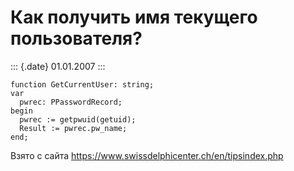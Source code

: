 Как получить имя текущего пользователя?
=======================================

::: {.date}
01.01.2007
:::

    function GetCurrentUser: string; 
    var 
      pwrec: PPasswordRecord; 
    begin 
      pwrec := getpwuid(getuid); 
      Result := pwrec.pw_name; 
    end; 

Взято с сайта <https://www.swissdelphicenter.ch/en/tipsindex.php>
